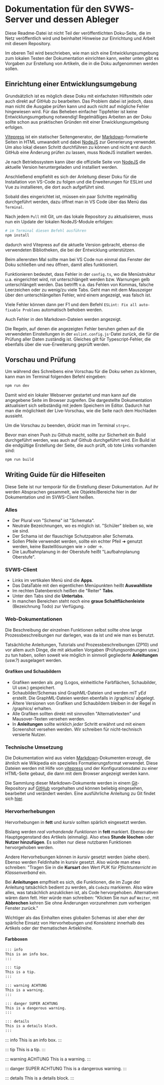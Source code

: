 # Dokumentation für den SVWS-Server und dessen Ableger

Diese Readme-Datei ist nicht Teil der veröffentlichten Doku-Seite, die im Netz veröffentlich wird und beinhaltet Hinweise zur Einrichtung und Arbeit mit diesem Repository.

Im oberen Teil wird beschrieben, wie man sich eine Entwicklungsumgebung zum lokalen Testen der Dokumentation einrichten kann, weiter unten gibt es Vorgaben zur Erstellung von Artikeln, die in die Doku aufgenommen werden sollen.

## Einrichtung einer Entwicklungsumgebung

Grundsätzlich ist es möglich diese Doku mit einfachsten Hilfsmitteln oder auch direkt auf GitHub zu bearbeiten. Das Problem dabei ist jedoch, dass man nicht die Ausgabe prüfen kann und auch nicht auf mögliche Fehler hingewiesen wird. Für das Beheben einfacher Tippfehler ist keine Entwicklungsumgebung notwendig! Regelmäßiges Arbeiten an der Doku sollte schon aus praktischen Gründen mit einer Enwicklungsumgebung erfolgen.

[Vitepress](https://vitepress.org) ist ein statischer Seitengenerator, der [Markdown](https://www.markdownguide.org/)-formatierte Seiten in HTML umwandelt und dabei [NodeJS](https://nodejs.org) zur Generierung verwendet. Um also lokal diesen Schritt durchführen zu können und nicht erst durch GitHub eine Änderung prüfen zu lassen, muss NodeJS installiert werden.

Je nach Betriebssystem kann über die offizielle Seite von [NodeJS](https://nodejs.org) die aktuelle Version heruntergeladen und installiert werden.

Anschließend empfiehlt es sich der Anleitung dieser Doku für die Installation von VS-Code zu folgen und die Erweiterungen für ESLint und Vue zu installieren, die dort auch aufgeführt sind.

Sobald dies eingerichtet ist, müssen ein paar Schritte regelmäßig durchgeführt werden, dazu öffnet man in VS Code über das Menü das `Terminal`.

Nach jedem `Pull` mit Git, um das lokale Repository zu aktualisieren, muss nun ein Update der lokalen NodeJS-Module erfolgen:

```bash
# im Terminal diesen Befehl ausführen
npm install
```

dadurch wird Vitepress auf die aktuelle Version gebracht, ebenso die verwendeten Bibliotheken, die bei der Entwicklung unterstützen.

Beim allerersten Mal sollte man bei VS Code nun einmal das Fenster der Doku schließen und neu öffnen, damit alles funktioniert.

Funktionieren bedeutet, dass Fehler in der `config.ts`, wo die Menüstruktur u.a. eingerichtet wird, rot unterschlängelt werden bzw. Warnungen gelb unterschlängelt werden. Das betrifft v.a. das Fehlen von Kommas, falsche Leerzeichen oder zu wenig/zu viele Tabs. Geht man mit dem Mauszeiger über den unterschlängelten Fehler, wird einem angezeigt, was falsch ist.

Viele Fehler können dann per F1 und dem Befehl `ESLint: Fix all auto-fixable Problems` automatisch behoben werden.

Auch Fehler in den Markdown-Dateien werden angezeigt.

Die Regeln, auf denen die angezeigten Fehler beruhen gehen auf die verwendeten Einstellungen in der `eslint.config.js`-Datei zurück, die für die Prüfung aller Daten zuständig ist. Gleiches gilt für Typescript-Fehler, die ebenfalls über die vue-Erweiterung geprüft werden.

## Vorschau und Prüfung

Um während des Schreibens eine Vorschau für die Doku sehen zu können, kann man im Terminal folgenden Befehl eingeben:

```bash
npm run dev
```

Damit wird ein lokaler Webserver gestartet und man kann auf die angegebene Seite im Browser zugreifen. Die dargestellte Dokumentation aktualisiert sich selbständig mit jedem Speichern im Editor. Dadurch hat man die möglichkeit der Live-Vorschau, wie die Seite nach dem Hochladen aussieht.

Um die Vorschau zu beenden, drückt man im Terminal `strg+c`.

Bevor man einen Push zu Github macht, sollte zur Sicherheit ein Build durchgeführt werden, was auch auf Github durchgeführt wird. Ein Build ist die endgültige Erstellung der Seite, die auch prüft, ob tote Links vorhanden sind:

```bash
npm run build
```


## Writing Guide für die Hilfeseiten

Diese Seite ist nur temporär für die Erstellung dieser Dokumentation. Auf ihr werden Absprachen gesammelt, wie Objekte/Bereiche hier in der Dokumentation und im SVWS-Client heißen.

### Alles

* Der Plural von "Schema" ist "Schemata".
* Neutrale Bezeichnungen, wo es möglich ist. "Schüler" bleiben so, wie sie sind.
* Der Schama ist der flauschige Schutzpatron aller Schemata.
* Sollen Pfeile verwendet werden, sollte ein echter Pfeil ➜ genutzt werden, keine Bastelllösungen wie > oder ->.
* Die Laufbahnplanung in der Oberstufe heißt "Laufbahnplanung Oberstufe". 

### SVWS-Client

* Links im vertikalen Menü sind die **Apps**.
* Das DataTable mit den eigentlichen Menüpunkten heißt **Auswahlliste**
* Im rechten Datenbereich heißen die "Reiter" **Tabs**.
* Unter den Tabs sind die **Untertabs**.
* In manchen Bereichen steht noch eine **graue Schaltflächenleiste** (Bezeichnung Todo) zur Verfügung.

### Web-Dokumentationen

Die Beschreibung der einzelnen Funktionen selbst sollte ohne lange Prozessbeschreibungen nur darlegen, was da ist und wie man es benutzt.

Tatsächliche Anleitungen, Tutorials und Prozessbeschreibungen (ZP10) und vor allem auch Dinge, die mit aktuellen Vorgaben (Prüfungsordnungen usw.) zu tun haben, sollen soweit wie möglich in sinnvoll gegliederte  **Anleitungen** (usw.?) ausgelagert werden.

#### Grafiken und Schaubildern

* Grafiken werden als .png (Logos, einheitliche Farbflächen, Schaubilder, UI usw.) gespeichert.
* Schaubilder/Schemas sind GraphML-Dateien und werden miT *yEd* erstellt. Die GraphML-Dateien werden ebenfalls in /graphics/ abgelegt.
* Ältere Versionen von Grafiken und Schaubildern bleiben in der Regel in /graphics/ erhalten.
* Alle Grafiken sollten direkt mit sinnvollen "Alternativtexten" und Mausover-Texten versehen werden.
* In **Anleitungen** sollte wirklich *jeder* Schritt erwähnt und mit einem Screenshot versehen werden. Wir schreiben für nicht-technisch versierte Nutzer.

### Technische Umsetzung
Die Dokumentation wird aus vielen [Markdown](https://de.wikipedia.org/wiki/Markdown)-Dokumenten erzeugt, die ähnlich wie Wikipedia ein spezielles Formatierungsformat verwendet. Diese Dateien werden mit Hilfe von [vitepress](https://vitepress.dev/) und der Konfigurationsdatei zu einer HTML-Seite gebaut, die dann mit dem Browser angezeigt werden kann.

Die Sammlung dieser Markdown-Dokumente werden in einem [Git](https://git-scm.com/)-Repository auf [GitHub](https://github.com) vorgehalten und können beliebig eingesehen, bearbeitet und verändert werden. Eine ausführliche Anleitung zu Git findet sich [hier](https://docs.github.com/de/get-started/using-git/about-git).

### Hervorherhebungen

Hervorhebungen in **fett** und *kursiv* sollten spärlich eingesetzt werden.

Bislang werden *real vorhandende Funktionen* in **fett** markiert. Ebenso der Hauptgegenstand des Artikels (einmalig). Also etwa **Stunde löschen** oder **Nutzer hinzufügen**. Es sollten nur diese nutzbaren Funktionen hervorgehoben werden.

Andere Hervorhebungen können in *kursiv* gesetzt werden (siehe oben). Ebenso werden Feldinhalte in kursiv gesetzt. Also würde man etwa schreiben: "Tragen Sie in die **Kursart** den Wert *PUK* für *Pflichtunterricht im Klassenverband* ein.

Bei **Anleitungen** empfhielt es sich, die Funktionen, die im Zuge der Anleitung tatsächlich bedient zu werden, als `Code`zu markieren. Also wäre alles, was tatsächlich anzuklicken ist, als Code hervorgehoben. Alternativen wären dann fett. Hier würde man schreiben: "Klicken Sie nun auf `Weiter`, mit **Abbrechen** kehren Sie ohne Änderungen vorzunehmen zum vorherigen Fenster zurück."

Wichtiger als das Einhalten eines globalen Schemas ist aber eher der spärliche Einsatz von Hervorhebungen und Konsistenz innerhalb des Artikels oder der thematischen Artieklreihe. 

#### Farbboxen

```md
::: info
This is an info box.
:::

::: tip
This is a tip.
:::

::: warning ACHTUNG
This is a warning.
:::

::: danger SUPER ACHTUNG
This is a dangerous warning.
:::

::: details
This is a details block.
:::
```


::: info
This is an info box.
:::

::: tip
This is a tip.
:::

::: warning ACHTUNG
This is a warning.
:::

::: danger SUPER ACHTUNG
This is a dangerous warning.
:::

::: details
This is a details block.
:::
